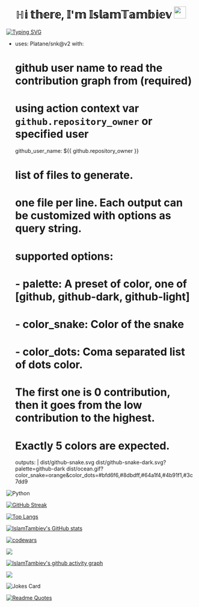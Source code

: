 <h1 align="center">ℍ𝕚 𝕥𝕙𝕖𝕣𝕖, 𝕀'𝕞 𝕀𝕤𝕝𝕒𝕞𝕋𝕒𝕞𝕓𝕚𝕖𝕧
<img src="https://github.com/blackcater/blackcater/raw/main/images/Hi.gif" height="32"/></h1>
<a href="https://git.io/typing-svg"><img src="https://readme-typing-svg.herokuapp.com?font=Fira+Code&pause=1000&width=435&lines=Student" alt="Typing SVG" /></a>  
  
- uses: Platane/snk@v2
  with:
    # github user name to read the contribution graph from (**required**)
    # using action context var `github.repository_owner` or specified user
    github_user_name: ${{ github.repository_owner }}

    # list of files to generate.
    # one file per line. Each output can be customized with options as query string.
    #
    #  supported options:
    #  - palette:     A preset of color, one of [github, github-dark, github-light]
    #  - color_snake: Color of the snake
    #  - color_dots:  Coma separated list of dots color.
    #                 The first one is 0 contribution, then it goes from the low contribution to the highest.
    #                 Exactly 5 colors are expected.
    outputs: |
      dist/github-snake.svg
      dist/github-snake-dark.svg?palette=github-dark
      dist/ocean.gif?color_snake=orange&color_dots=#bfd6f6,#8dbdff,#64a1f4,#4b91f1,#3c7dd9
  
  
![Python](https://img.shields.io/badge/python-3670A0?style=for-the-badge&logo=python&logoColor=ffdd54)
  
[![GitHub Streak](https://github-readme-streak-stats.herokuapp.com?user=IslamTambiev&theme=dark&locale=ru)](https://git.io/streak-stats)
  
[![Top Langs](https://github-readme-stats.vercel.app/api/top-langs/?username=IslamTambiev&theme=dark)](https://github.com/IslamTambiev/github-readme-stats)
  
[![IslamTambiev's GitHub stats](https://github-readme-stats.vercel.app/api?username=IslamTambiev&show_icons=true&theme=dark)](https://github.com/IslamTambiev/github-readme-stats)
  
[![codewars](https://www.codewars.com/users/Islam_qwerty/badges/large)](https://www.codewars.com/users/username)
  
![](https://komarev.com/ghpvc/?username=IslamTambiev)
  
[![IslamTambiev's github activity graph](https://github-readme-activity-graph.cyclic.app/graph?username=IslamTambiev&theme=github-dark)](https://github.com/IslamTambiev/github-readme-activity-graph)
  
![](http://github-profile-summary-cards.vercel.app/api/cards/profile-details?username=IslamTambiev&theme=github_dark)



  
![Jokes Card](https://readme-jokes.vercel.app/api)
  
[![Readme Quotes](https://quotes-github-readme.vercel.app/api?type=horizontal&theme=dark)](https://github.com/piyushsuthar/github-readme-quotes)
